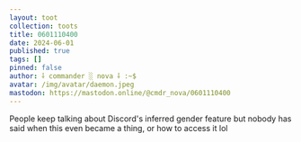 ```yaml
---
layout: toot
collection: toots
title: 0601110400
date: 2024-06-01
published: true
tags: []
pinned: false
author: ⸸ commander ░ nova ⸸ :~$
avatar: /img/avatar/daemon.jpeg
mastodon: https://mastodon.online/@cmdr_nova/0601110400
---
```


People keep talking about Discord's inferred gender feature but nobody has said when this even became a thing, or how to access it lol
